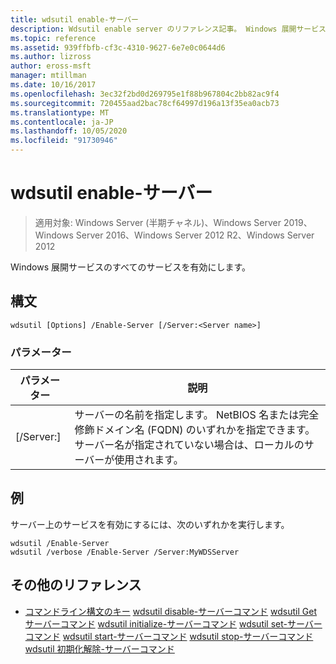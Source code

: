 ```yaml
---
title: wdsutil enable-サーバー
description: Wdsutil enable server のリファレンス記事。 Windows 展開サービスのすべてのサービスを有効にします。
ms.topic: reference
ms.assetid: 939ffbfb-cf3c-4310-9627-6e7e0c0644d6
ms.author: lizross
author: eross-msft
manager: mtillman
ms.date: 10/16/2017
ms.openlocfilehash: 3ec32f2bd0d269795e1f88b967804c2bb82ac9f4
ms.sourcegitcommit: 720455aad2bac78cf64997d196a13f35ea0acb73
ms.translationtype: MT
ms.contentlocale: ja-JP
ms.lasthandoff: 10/05/2020
ms.locfileid: "91730946"
---
```

# <a name="wdsutil-enable-server"></a>wdsutil enable-サーバー

> 適用対象: Windows Server (半期チャネル)、Windows Server 2019、Windows Server 2016、Windows Server 2012 R2、Windows Server 2012

Windows 展開サービスのすべてのサービスを有効にします。

## <a name="syntax"></a>構文
```
wdsutil [Options] /Enable-Server [/Server:<Server name>]
```
### <a name="parameters"></a>パラメーター
|パラメーター|説明|
|-------|--------|
|[/Server:<Server name>]|サーバーの名前を指定します。 NetBIOS 名または完全修飾ドメイン名 (FQDN) のいずれかを指定できます。 サーバー名が指定されていない場合は、ローカルのサーバーが使用されます。|
## <a name="examples"></a>例
サーバー上のサービスを有効にするには、次のいずれかを実行します。
```
wdsutil /Enable-Server
wdsutil /verbose /Enable-Server /Server:MyWDSServer
```
## <a name="additional-references"></a>その他のリファレンス
- [コマンドライン構文のキー](command-line-syntax-key.md) 
[wdsutil disable-サーバーコマンド](wdsutil-disable-server.md) 
[wdsutil Get サーバーコマンド](wdsutil-get-server.md) 
[wdsutil initialize-サーバーコマンド](wdsutil-initialize-server.md) 
[wdsutil set-サーバーコマンド](wdsutil-set-server.md) 
[wdsutil start-サーバーコマンド](wdsutil-start-server.md) 
[wdsutil stop-サーバーコマンド](wdsutil-stop-server.md) 
[wdsutil 初期化解除-サーバーコマンド](wdsutil-uninitialize-server.md)
